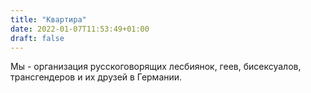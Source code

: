 ```yaml
---
title: "Квартира"
date: 2022-01-07T11:53:49+01:00
draft: false
---
```


Мы - организация русскоговорящих лесбиянок, геев, бисексуалов, трансгендеров и их друзей в Германии.
